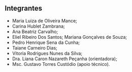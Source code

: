 ## Integrantes

-   Maria Luiza de Oliveira Mance;
-   Carina Hublet Zambrana;
-   Ana Beatriz Carvalho;
-   Eliel Ribeiro Dos Santos; Mariana Gonçalves de Souza;
-   Pedro Henrique Sena da Cunha;
-   Taiane Carneiro Dias;
-   Vitoria Rodrigues Nunes da Silva;
-   Dra. Liana Caron Nazareth Peçanha (orientadora);
-   Msc. Gustavo Torres Custódio (apoio técnico).
<!---
animahublabs/animahublabs is a ✨ special ✨ repository because its `README.md` (this file) appears on your GitHub profile.
You can click the Preview link to take a look at your changes.
--->
